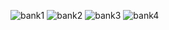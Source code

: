 ![bank1](https://github.com/user-attachments/assets/7ad1db1e-44df-4255-bbd3-beae5b2c064c)
![bank2](https://github.com/user-attachments/assets/1f443a26-4483-4dd6-90a2-5f0660420c16)
![bank3](https://github.com/user-attachments/assets/abaa68bc-2235-49f7-8ece-8344c66ed24e)
![bank4](https://github.com/user-attachments/assets/14346abb-700d-40b9-a116-21c63a2a3f04)




